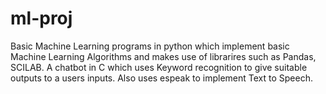 # ml-proj
Basic Machine Learning programs in python which implement basic Machine Learning Algorithms and makes use of librarires such as Pandas, SCILAB.
A chatbot in C which uses Keyword recognition to give suitable outputs to a users inputs. Also uses espeak to implement Text to Speech.
